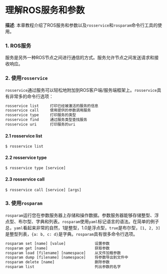 # 理解ROS服务和参数

**描述**: 本章教程介绍了ROS服务和参数以及`rosservice`和`rosparam`命令行工具的使用。

### 1. ROS服务

服务是另外一种ROS节点之间进行通信的方式。服务允许节点之间发送请求和接收响应。

### 2. 使用`rosservice`

`rosservice`通过服务可以轻松地附加到ROS客户端/服务端框架上。`rosservice`具有非常多的命令行选项：

```txt
rosservice list     打印已经被激活的服务的信息
rosservice call     使用提供的参数调用服务
rosservice type     打印服务的类型
rosservice find     通过服务类型查找服务
rosservice uri      打印服务的uri
```

#### 2.1 rosservice list

```shell
$ rosservice list
```

#### 2.2 rosservice type

```shell
$ rosservice type [service]
```

#### 2.3 rosservice call

```shell
$ rosservice call [service] [args]
```

### 3. 使用`rosparam`

`rosparam`运行您在参数服务器上存储和操作数据。参数服务器能够存储整型、浮点型、布尔型、字典和列表。`rosparam`使用`yaml`标记语言的语法。在简单的例子总，`yaml`看起来非常的自然，1是整型，1.0是浮点型，`true`是布尔型，`[1, 2, 3]`是整型列表，`{a: b, c: d}`是字典。`rosparam`具有很多命令行选项。

```txt
rosparam set [name] [value]             设置参数
rosparam get [name]                     获取参数
rosparam load [filename] [namespace]    从文件加载参数
rosparam dump [filename] [namespace]    将参数导出到文件中
rosparam delete [name]                  删除参数
rosparam list                           列出参数的名字
```